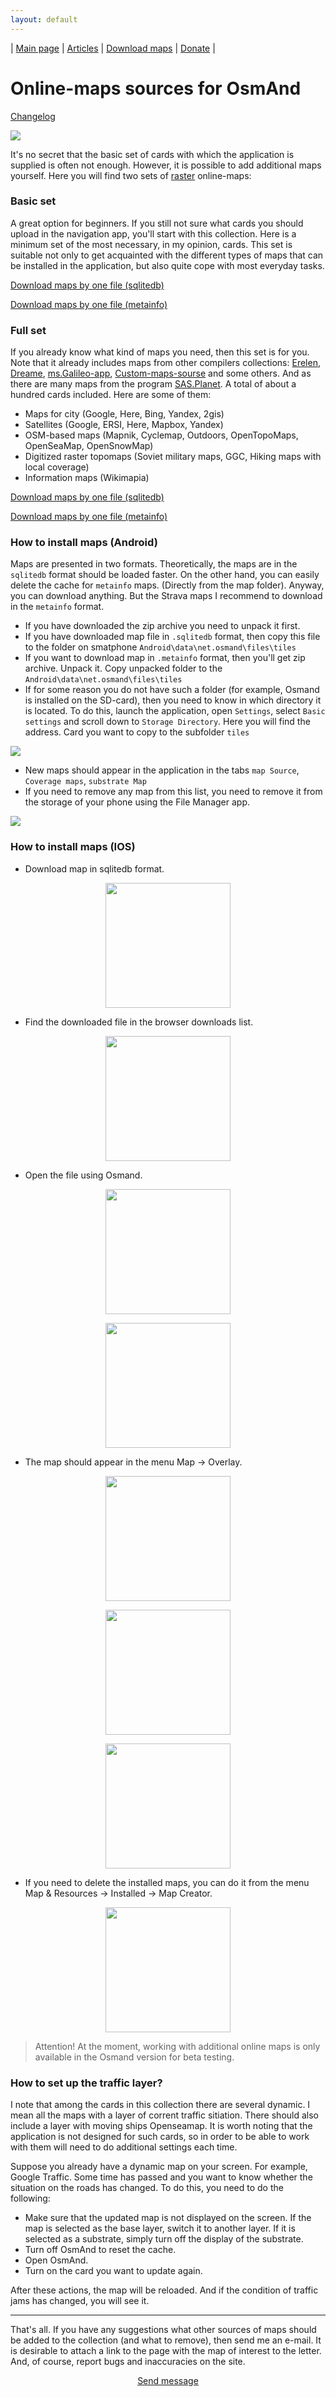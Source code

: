 ```yaml
---
layout: default
---
```


| [Main page][01] | [Articles][02] | [Download maps][03] | [Donate][04] |


[01]: /index_en
[02]: /Web/Html/Articles_en
[03]: /Web/Html/DownloadPage_en
[04]: https://www.donationalerts.com/r/nnngrach




# Online-maps sources for OsmAnd

[Changelog][0]

[0]: /Web/Html/Changelog_en

![](/Web/Img/4mapsOsmand.png)



It's no secret that the basic set of cards with which the application is supplied is often not enough. However, it is possible to add additional maps yourself. Here you will find two sets of [raster][07] online-maps:

### Basic set
A great option for beginners. If you still not sure what cards you should upload in the navigation app, you'll start with this collection. Here is a minimum set of the most necessary, in my opinion, cards.  This set is suitable not only to get acquainted with the different types of maps that can be installed in the application, but also quite cope with most everyday tasks.


[Download maps by one file (sqlitedb)][3]

[Download maps by one file (metainfo)][4]


[1]: https://github.com/nnngrach/AnyGIS_maps/raw/master/Osmand_online_maps/Sqlitedb/Zip/Maps_short_en.zip

[2]: https://github.com/nnngrach/AnyGIS_maps/raw/master/Osmand_online_maps/Metainfo/Zip/Maps_short_en.zip

[3]: /Web/Html/Download/OsmAnd_Maps_(sqlitedb)_Short_en

[4]: /Web/Html/Download/OsmAnd_Maps_(metainfo)_Short_en

[07]: /Web/Html/Vektor_and_raster_en


### Full set
If you already know what kind of maps you need, then this set is for you. Note that it already includes maps from other compilers collections: [Erelen][6], [Dreame][7], [ms.Galileo-app][8], [Custom-maps-sourse][9] and some others. And as there are many maps from the program [SAS.Planet][10]. A total of about a hundred cards included. Here are some of them:

- Maps for city (Google, Here, Bing, Yandex, 2gis)
- Satellites (Google, ERSI, Here, Mapbox, Yandex) 
- OSM-based maps (Mapnik, Cyclemap, Outdoors, OpenTopoMaps, OpenSeaMap, OpenSnowMap)
- Digitized raster topomaps (Soviet military maps, GGC, Hiking maps with local coverage)
- Information maps (Wikimapia)

[Download maps by one file (sqlitedb)][13]

[Download maps by one file (metainfo)][14]



[5]: https://github.com/nnngrach/AnyGIS_maps/tree/master/Experimantal_area
[6]: https://melda.ru/locus/maps/
[7]: https://4pda.ru/forum/index.php?showtopic=210573&st=3060#entry52768866
[8]: https://ms.galileo-app.com/
[9]: https://custom-map-source.appspot.com/
[10]: https://www.sasgis.org/

[11]: https://github.com/nnngrach/AnyGIS_maps/raw/master/Osmand_online_maps/Sqlitedb/Zip/Maps_full_en.zip

[12]: https://github.com/nnngrach/AnyGIS_maps/raw/master/Osmand_online_maps/Metainfo/Zip/Maps_full_en.zip

[13]: /Web/Html/Download/OsmAnd_Maps_(sqlitedb)_Full_en

[14]: /Web/Html/Download/OsmAnd_Maps_(metainfo)_Full_en



### How to install maps (Android)

Maps are presented in two formats. Theoretically, the maps are in the `sqlitedb` format should be loaded faster. On the other hand, you can easily delete the cache for `metainfo` maps. (Directly from the map folder). Anyway, you can download anything. But the Strava maps I recommend to download in the `metainfo` format.

* If you have downloaded the zip archive you need to unpack it first.
* If you have downloaded map file in `.sqlitedb` format, then copy this file to the folder on smatphone  `Android\data\net.osmand\files\tiles` 
* If you want to download map in `.metainfo` format, then you'll get zip archive. Unpack it. Copy unpacked folder to the `Android\data\net.osmand\files\tiles` 
* If for some reason you do not have such a folder (for example, Osmand is installed on the SD-card), then you need to know in which directory it is located. To do this, launch the application, open `Settings`, select `Basic settings` and scroll down to `Storage Directory`. Here you will find the address. Card you want to copy to the subfolder `tiles`

![](/Web/Img/Osmand_patch.png)

* New maps should appear in the application in the tabs `map Source`, `Coverage maps`, `substrate Map`
* If you need to remove any map from this list, you need to remove it from the storage of your phone using the File Manager app.

![](/Web/Img/Osmand_maplist.png)


### How to install maps (IOS)

* Download map in sqlitedb format.

<p align="center">
<img src="/Web/Img/Osmand_ios_1.jpg" width="200"/>
</p>

* Find the downloaded file in the browser downloads list. 

<p align="center">
<img src="/Web/Img/Osmand_ios_2.jpg" width="200"/>
</p>

* Open the file using Osmand.

<p align="center">
<img src="/Web/Img/Osmand_ios_3.jpg" width="200"/>
</p>

<p align="center">
<img src="/Web/Img/Osmand_ios_4.jpg" width="200"/>
</p>

* The map should appear in the menu Map -> Overlay.

<p align="center">
<img src="/Web/Img/Osmand_ios_5.jpg" width="200"/>
</p>

<p align="center">
<img src="/Web/Img/Osmand_ios_6.jpg" width="200"/>
</p>

<p align="center">
<img src="/Web/Img/Osmand_ios_7.jpg" width="200"/>
</p>


* If you need to delete the installed maps, you can do it from the menu Map & Resources -> Installed -> Map Creator.

<p align="center">
<img src="/Web/Img/Osmand_ios_8.jpg" width="200"/>
</p>

> Attention! At the moment, working with additional online maps is only available in the Osmand version for beta testing.




### How to set up the traffic layer?

I note that among the cards in this collection there are several dynamic. I mean all the maps with a layer of corrent traffic sitiation. There should also include a layer with moving ships Openseamap. It is worth noting that the application is not designed for such cards, so in order to be able to work with them will need to do additional settings each time.

Suppose you already have a dynamic map on your screen. For example, Google Traffic. Some time has passed and you want to know whether the situation on the roads has changed. To do this, you need to do the following:

* Make sure that the updated map is not displayed on the screen. If the map is selected as the base layer, switch it to another layer. If it is selected as a substrate, simply turn off the display of the substrate. 
* Turn off OsmAnd to reset the cache.
* Open OsmAnd.
* Turn on the card you want to update again.

After these actions, the map will be reloaded. And if the condition of traffic jams has changed, you will see it.

---


That's all. If you have any suggestions what other sources of maps should be added to the collection (and what to remove), then send me an e-mail. It is desirable to attach a link to the page with the map of interest to the letter. And, of course, report bugs and inaccuracies on the site.


<p align="center">
<a href="/Web/Html/Contacts_en">Send message</a> 
</p>

